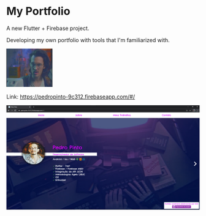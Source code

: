 # My Portfolio

A new Flutter + Firebase project.

Developing my own portfolio with tools that I'm familiarized with.
<p align="left">
   <img src ='images/tenor.gif'width="120" height="100" >
</p>

Link: https://pedropinto-9c312.firebaseapp.com/#/

<p align="center">
   <img src ='images/modelo_1.png' >
</p>
